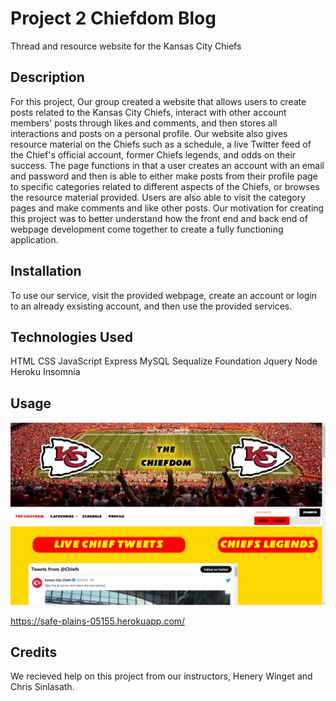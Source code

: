 # Project 2 Chiefdom Blog
Thread and resource website for the Kansas City Chiefs

## Description

For this project, Our group created a website that allows users to create posts related to the Kansas City Chiefs, interact with other account members' posts through likes and comments, and then stores all interactions and posts on a personal profile. Our website also gives resource material on the Chiefs such as a schedule, a live Twitter feed of the Chief's official account, former Chiefs legends, and odds on their success. The page functions in that a user creates an account with an email and password and then is able to either make posts from their profile page to specific categories related to different aspects of the Chiefs, or browses the resource material provided. Users are also able to visit the category pages and make comments and like other posts. Our motivation for creating this project was to better understand how the front end and back end of webpage development come together to create a fully functioning application. 

## Installation

To use our service, visit the provided webpage, create an account or login to an already exsisting account, and then use the provided services.

## Technologies Used

HTML
CSS
JavaScript
Express
MySQL
Sequalize
Foundation
Jquery
Node
Heroku
Insomnia


## Usage

![Homepage](public/assets/img/Chiefdom-Homepage-ScreenShot.png?raw=true)

https://safe-plains-05155.herokuapp.com/

## Credits

We recieved help on this project from our instructors, Henery Winget and Chris Sinlasath.